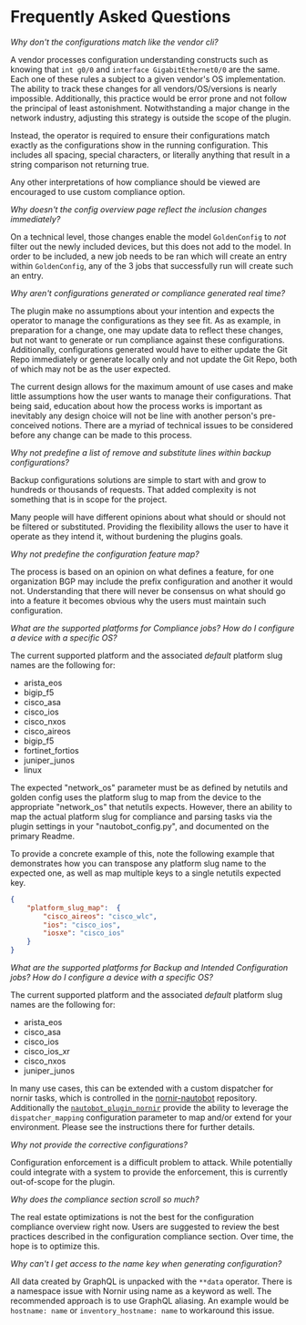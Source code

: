 # Frequently Asked Questions

_Why don't the configurations match like the vendor cli?_

A vendor processes configuration understanding constructs such as knowing that `int g0/0` and `interface GigabitEthernet0/0` are the same. Each one of these 
rules a subject to a given vendor's OS implementation. The ability to track these changes for all vendors/OS/versions is nearly impossible. Additionally, 
this practice would be error prone and not follow the principal of least astonishment. Notwithstanding a major change in the network industry, adjusting 
this strategy is outside the scope of the plugin. 

Instead, the operator is required to ensure their configurations match exactly as the configurations show in the running configuration. This includes all
spacing, special characters, or literally anything that result in a string comparison not returning true.

Any other interpretations of how compliance should be viewed are encouraged to use custom compliance option.

_Why doesn't the config overview page reflect the inclusion changes immediately?_

On a technical level, those changes enable the model `GoldenConfig` to *not* filter out the newly included devices, but this does not add to the
model. In order to be included, a new job needs to be ran which will create an entry within `GoldenConfig`, any of the 3 jobs that successfully run
will create such an entry.

_Why aren't configurations generated or compliance generated real time?_

The plugin make no assumptions about your intention and expects the operator to manage the configurations as they see fit. As as example, in preparation for 
a change, one may update data to reflect these changes, but not want to generate or run compliance against these configurations. Additionally, 
configurations generated would have to either update the Git Repo immediately or generate locally only and not update the Git Repo, both of which may not be 
as the user expected.

The current design allows for the maximum amount of use cases and make little assumptions how the user wants to manage their configurations. That being
said, education about how the process works is important as inevitably any design choice will not be line with another person's pre-conceived notions. There 
are a myriad of technical issues to be considered before any change can be made to this process.

_Why not predefine a list of remove and substitute lines within backup configurations?_

Backup configurations solutions are simple to start with and grow to hundreds or thousands of requests. That added complexity is not something that is in scope for the project.

Many people will have different opinions about what should or should not be filtered or substituted. Providing the flexibility allows the user to have it
operate as they intend it, without burdening the plugins goals.

_Why not predefine the configuration feature map?_

The process is based on an opinion on what defines a feature, for one organization BGP may include the prefix configuration and another it would not.
Understanding that there will never be consensus on what should go into a feature it becomes obvious why the users must maintain such configuration.

_What are the supported platforms for Compliance jobs? How do I configure a device with a specific OS?_

The current supported platform and the associated *default* platform slug names are the following for:

* arista_eos
* bigip_f5
* cisco_asa
* cisco_ios
* cisco_nxos
* cisco_aireos
* bigip_f5
* fortinet_fortios
* juniper_junos
* linux

The expected "network_os" parameter must be as defined by netutils and golden config uses the platform slug to map from the device to the appropriate
"network_os" that netutils expects. However, there an ability to map the actual platform slug for compliance and parsing tasks via the plugin settings in your
"nautobot_config.py", and documented on the primary Readme.

To provide a concrete example of this, note the following example that demonstrates how you can transpose any platform slug name to the expected one, as well as
map multiple keys to a single netutils expected key.
```json
{
    "platform_slug_map":  {
        "cisco_aireos": "cisco_wlc",
        "ios": "cisco_ios",
        "iosxe": "cisco_ios"
    }
}
```

_What are the supported platforms for Backup and Intended Configuration jobs? How do I configure a device with a specific OS?_

The current supported platform and the associated *default* platform slug names are the following for:

* arista_eos
* cisco_asa
* cisco_ios
* cisco_ios_xr
* cisco_nxos
* juniper_junos

In many use cases, this can be extended with a custom dispatcher for nornir tasks, which is controlled in the [nornir-nautobot](https://github.com/nautobot/nornir-nautobot)
repository. Additionally the [`nautobot_plugin_nornir`](https://pypi.org/project/nautobot-plugin-nornir/) provide the ability to leverage the `dispatcher_mapping`
configuration parameter to map and/or extend for your environment. Please see the instructions there for further details.

_Why not provide the corrective configurations?_

Configuration enforcement is a difficult problem to attack. While potentially could integrate with a system to provide the enforcement, this is currently 
out-of-scope for the plugin.

_Why does the compliance section scroll so much?_

The real estate optimizations is not the best for the configuration compliance overview right now. Users are suggested to review the best practices
described in the configuration compliance section. Over time, the hope is to optimize this.

_Why can't I get access to the name key when generating configuration?_

All data created by GraphQL is unpacked with the `**data` operator. There is a namespace issue with Nornir using name as a keyword as well. The recommended
approach is to use GraphQL aliasing. An example would be `hostname: name` or `inventory_hostname: name` to workaround this issue.